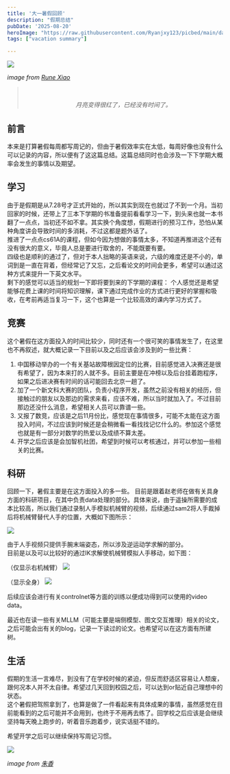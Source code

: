 ```yaml
---
title: '大一暑假回顾'
description: "假期总结"
pubDate: '2025-08-20'    
heroImage: "https://raw.githubusercontent.com/Ryanjxy123/picbed/main/dataDie%20As%20One-133779231.png"
tags: ["vacation summary"]

---
```


![](https://raw.githubusercontent.com/Ryanjxy123/picbed/main/dataDie%20As%20One-133779231.png)

*image from [Rune Xiao](https://pixiviz.pwp.app/artist/44473246)*

<blockquote style="text-align: center;">
    <p ><em>月亮变得很红了，已经没有时间了。</em></p>
</blockquote>



## 前言

本来是打算暑假每周都写周记的，但由于暑假效率实在太低，每周好像也没有什么可以记录的内容，所以便有了这这篇总结。这篇总结同时也会涉及一下下学期大概率会发生的事情以及期望。

## 学习

由于是假期是从7.28号才正式开始的，所以其实到现在也就过了不到一个月。当初回家的时候，还带上了三本下学期的书准备提前看看学习一下，到头来也就一本书翻了一点点，当初还不如不拿。其实换个角度想，假期进行的预习工作，恐怕从某种角度讲会导致时间的多消耗，不过这都是题外话了。  
推进了一点点cs61A的课程，但如今因为想做的事情太多，不知道再推进这个还有没有很大的意义，毕竟人总是要进行取舍的，不能既要有要。  
四级也是顺利的通过了，但对于本人拙略的英语来说，六级的难度还是不小的，单词到是一直在背着，但经常记了又忘，之后看论文的时间会更多，希望可以通过这种方式来提升一下英文水平。  
剩下的感觉可以适当的规划一下即将要到来的下学期的课程：
个人感觉还是希望能够花费上课的时间将知识理解，课下通过完成作业的方式进行更好的掌握和吸收，在考前再适当复习一下，这个也算是一个比较高效的课内学习方式了。

## 竞赛

这个暑假在这方面投入的时间比较少，同时还有一个很可笑的事情发生了，在这里也不再叙述，就大概记录一下目前以及之后应该会涉及到的一些比赛：    
1. 中国移动举办的一个有关基站故障根因定位的比赛，目前感觉进入决赛还是很有希望了，因为本来打的人就不多。目前主要是在冲榜以及后台挂着跑程序，如果之后进决赛有时间的话可能回去北京一趟了。
2. 加了一个新文科大赛的团队，负责小程序开发，虽然之前没有相关的经历，但接触过的朋友以及那边的需求来看，应该不难，所以当时就加入了。不过目前那边还没什么消息，希望相关人员可以靠谱一些。
3. 又报了数竞，应该是之后11月份比，感觉现在事情很多，可能不太能在这方面投入时间，不过应该到时候还是会稍微看一看找找记忆什么的。参加这个感觉也就是有一部分对数学的热爱以及成绩不算太差。
4. 开学之后应该是会加智机社团，希望到时候可以考核通过，并可以参加一些相关的比赛。

## 科研
回顾一下，暑假主要是在这方面投入的多一些。
目前是跟着赵老师在做有关具身方面的科研项目，在其中负责data处理的部分。具体来说，由于遥操所需要的成本比较高，所以我们通过录制人手模拟机械臂的视频，后续通过sam2将人手裁掉后将机械臂替代人手的位置，大概如下图所示：

![](https://raw.githubusercontent.com/Ryanjxy123/picbed/main/data20250821140740.png)

由于人手视频只提供手腕末端姿态，所以涉及逆运动学求解的部分。  
目前是以及可以比较好的通过IK求解使机械臂模拟人手移动，如下图：

（仅显示右机械臂）
![](https://raw.githubusercontent.com/Ryanjxy123/picbed/main/data5da1208afe6db988322097f4cb2a1107.png)

（显示全身）
![](https://raw.githubusercontent.com/Ryanjxy123/picbed/main/data7e5117fd55217bcdaec1123ba8487413.png)


后续应该会进行有关controlnet等方面的训练以便成功得到可以使用的video data。

最近也在读一些有关MLLM（可能主要是端侧模型、图文交互推理）相关的论文，之后可能会出有关的blog，记录一下读过的论文。也希望可以在这方面有所建树。

## 生活

假期的生活一言难尽，到没有了在学校时候的紧迫，但反而舒适区容易让人颓废，跟何况本人并不太自律。希望过几天回到校园之后，可以达到or贴近自己理想中的状态。  
这个暑假把驾照拿到了，也算是做了一件看起来有具体成果的事情，虽然感觉在目前能看到的之后可能并不会用到，也终于不用再去练了。回学校之后应该是会继续坚持每天晚上跑步的，听着音乐跑着步，说实话挺不错的。

希望开学之后可以继续保持写周记习惯。

![](https://raw.githubusercontent.com/Ryanjxy123/picbed/main/data無題-133677325.png)

*image from [朱香](https://pixiviz.pwp.app/artist/3081832)*


